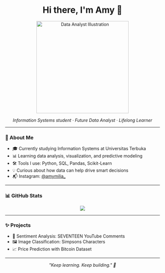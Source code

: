 <h1 align="center">Hi there, I'm Amy 👋</h1>

<p align="center">
  <img src="https://storyset.com/images/illustrations/data-analysis-pana.svg" width="300" alt="Data Analyst Illustration"/>
</p>

<p align="center">
  <em>Information Systems student · Future Data Analyst · Lifelong Learner</em>
</p>

---

### 🌱 About Me

- 🎓 Currently studying Information Systems at Universitas Terbuka  
- 📊 Learning data analysis, visualization, and predictive modeling  
- 🛠️ Tools I use: Python, SQL, Pandas, Scikit-Learn  
- 💡 Curious about how data can help drive smart decisions  
- 📬 Instagram: [@amymilia_](https://instagram.com/amymilia_)

---

### 📊 GitHub Stats

<p align="center">
  <img src="https://github-readme-stats.vercel.app/api?username=yourusername&show_icons=true&theme=default" />
</p>

---

### ✨ Projects

- 🧠 Sentiment Analysis: SEVENTEEN YouTube Comments  
- 🖼️ Image Classification: Simpsons Characters  
- 📈 Price Prediction with Bitcoin Dataset

---

<p align="center">
  <em>"Keep learning. Keep building." 🌱</em>
</p>
